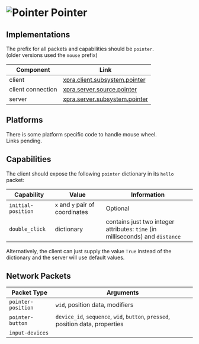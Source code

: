 # ![Pointer](../../fs/share/xpra/icons/pointer.png) Pointer


## Implementations

The prefix for all packets and capabilities should be `pointer`.\
(older versions used the `mouse` prefix)


| Component         | Link                                                                                                           |
|-------------------|----------------------------------------------------------------------------------------------------------------|
| client            | [xpra.client.subsystem.pointer](https://github.com/Xpra-org/xpra/blob/master/xpra/client/subsystem/pointer.py) |
| client connection | [xpra.server.source.pointer](https://github.com/Xpra-org/xpra/blob/master/xpra/server/source/pointer.py)       |
| server            | [xpra.server.subsystem.pointer](https://github.com/Xpra-org/xpra/blob/master/xpra/server/subsystem/pointer.py) |


## Platforms

There is some platform specific code to handle mouse wheel.\
Links pending.

## Capabilities

The client should expose the following `pointer` dictionary in its `hello` packet:

| Capability         | Value                           | Information                                                                   |
|--------------------|---------------------------------|-------------------------------------------------------------------------------|
| `initial-position` | `x` and `y` pair of coordinates | Optional                                                                      |
| `double_click`     | dictionary                      | contains just two integer attributes: `time` (in milliseconds) and `distance` |

Alternatively, the client can just supply the value `True` instead of the dictionary and the server will use default values.


## Network Packets

| Packet Type        | Arguments                       |
|--------------------|---------------------------------|
| `pointer-position` | `wid`, position data, modifiers |
| `pointer-button`   | `device_id`, `sequence`, `wid`, `button`, `pressed`, position data, properties |
| `input-devices`    |                                 |
